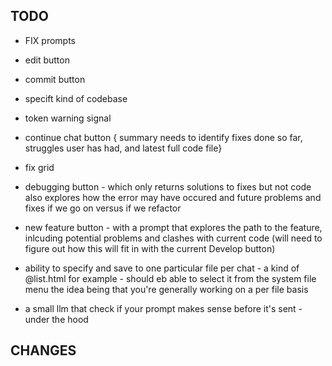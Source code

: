 TODO
---

- FIX prompts 

- edit button
- commit button
- specift kind of codebase
- token warning signal
- continue chat button
{ summary needs to identify fixes done so far, struggles user has had, and latest full code file}
- fix grid


- debugging button - which only returns solutions to fixes but not code
also explores how the error may have occured and future problems and fixes if we go on
versus if we refactor

- new feature button - with a prompt that explores the path to the feature, inlcuding potential problems and clashes with current code
(will need to figure out how this will fit in with the current Develop button)


- ability to specify and save to one particular file per chat - a kind of @list.html for example - should eb able to select it from the system file menu
the idea being that you're generally working on a per file basis

- a small llm that check if your prompt makes sense before it's sent - under the hood

CHANGES
---